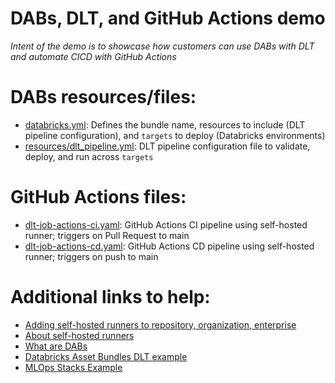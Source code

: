 # DABs, DLT, and GitHub Actions demo
_Intent of the demo is to showcase how customers can use DABs with DLT and automate CICD with GitHub Actions_

# DABs resources/files:
* [databricks.yml](https://github.com/alexmillerdb/dabs-dlt-test/blob/main/databricks.yml): Defines the bundle name, resources to include (DLT pipeline configuration), and `targets` to deploy (Databricks environments) 
* [resources/dlt_pipeline.yml](https://github.com/alexmillerdb/dabs-dlt-test/blob/main/resources/dlt_pipeline.yml): DLT pipeline configuration file to validate, deploy, and run across `targets` 

# GitHub Actions files:
* [dlt-job-actions-ci.yaml](https://github.com/alexmillerdb/dabs-dlt-test/blob/main/.github/workflows/dlt-job-actions-ci.yaml): GitHub Actions CI pipeline using self-hosted runner; triggers on Pull Request to main
* [dlt-job-actions-cd.yaml](https://github.com/alexmillerdb/dabs-dlt-test/blob/main/.github/workflows/dlt-job-actions-cd.yaml): GitHub Actions CD pipeline using self-hosted runner; triggers on push to main

# Additional links to help:
* [Adding self-hosted runners to repository, organization, enterprise](https://docs.github.com/en/enterprise-server@3.7/actions/hosting-your-own-runners/managing-self-hosted-runners/adding-self-hosted-runners)
* [About self-hosted runners](https://docs.github.com/en/enterprise-server@3.7/actions/hosting-your-own-runners/managing-self-hosted-runners/about-self-hosted-runners)
* [What are DABs](https://docs.databricks.com/en/dev-tools/bundles/index.html)
* [Databricks Asset Bundles DLT example](https://docs.databricks.com/en/delta-live-tables/tutorial-bundles.html)
* [MLOps Stacks Example](https://docs.databricks.com/en/dev-tools/bundles/mlops-stacks.html)
